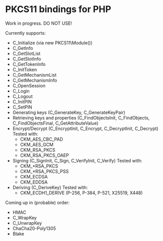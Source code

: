 # PKCS11 bindings for PHP

Work in progress. DO NOT USE!

Currently supports:

* C_Initialize (via new PKCS11\Module())
* C_GetInfo
* C_GetSlotList
* C_GetSlotInfo
* C_GetTokenInfo
* C_InitToken
* C_GetMechanismList
* C_GetMechanismInfo
* C_OpenSession
* C_Login
* C_Logout
* C_InitPIN
* C_SetPIN
* Generating keys (C_GenerateKey, C_GenerateKeyPair)
* Retrieving keys and properties (C_FindObjectsInit, C_FindObjects, C_FindObjectsFinal, C_GetAttributeValue)
* Encrypt/Decrypt (C_EncryptInit, C_Encrypt, C_DecryptInit, C_Decrypt) Tested with:
  * CKM_AES_CBC_PAD
  * CKM_AES_GCM
  * CKM_RSA_PKCS
  * CKM_RSA_PKCS_OAEP
* Signing (C_SignInit, C_Sign, C_VerifyInit, C_Verify) Tested with:
  * CKM_*RSA_PKCS
  * CKM_*RSA_PKCS_PSS
  * CKM_ECDSA
  * CKM_EDDSA
* Deriving (C_DeriveKey) Tested with:
  * CKM_ECDH1_DERIVE (P-256, P-384, P-521, X25519, X448)

Coming up in (probable) order:
* HMAC
* C_WrapKey
* C_UnwrapKey
* ChaCha20-Poly1305
* Blake

